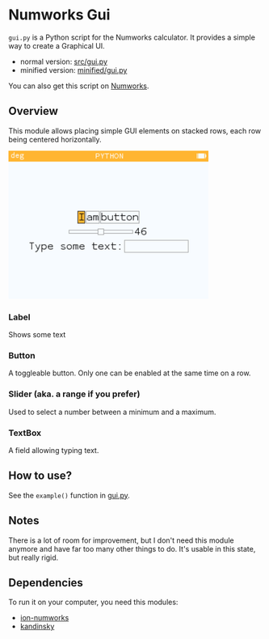# Numworks Gui

`gui.py` is a Python script for the Numworks calculator. It provides
a simple way to create a Graphical UI.

- normal version: [src/gui.py](src/gui.py)
- minified version: [minified/gui.py](src/gui.py)

You can also get this script on [Numworks](https://my.numworks.com/python/patou/gui_min).

## Overview

This module allows placing simple GUI elements on stacked rows, each row being centered horizontally.

![A GUI with some buttons, a range and a textbox.](/about/example.png)


### Label

Shows some text


### Button

A toggleable button. Only one can be enabled at the same time on a row.


### Slider (aka. a range if you prefer)

Used to select a number between a minimum and a maximum.


### TextBox

A field allowing typing text.



## How to use?

See the `example()` function in [gui.py](/src/gui.py).


## Notes

There is a lot of room for improvement, but I don't need this module anymore
and have far too many other things to do. It's usable in this state, but really
rigid.


## Dependencies

To run it on your computer, you need this modules:
- [ion-numworks](https://pypi.org/project/ion-numworks/)
- [kandinsky](https://pypi.org/project/kandinsky/)
